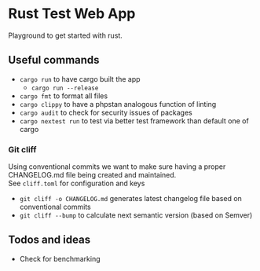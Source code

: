 # Rust Test Web App
Playground to get started with rust.

## Useful commands
- `cargo run` to have cargo built the app
  - `cargo run --release`
- `cargo fmt` to format all files
- `cargo clippy` to have a phpstan analogous function of linting
- `cargo audit` to check for security issues of packages
- `cargo nextest run` to test via better test framework than default one of cargo

### Git cliff
Using conventional commits we want to make sure having a proper CHANGELOG.md file being created and maintained. \
See `cliff.toml` for configuration and keys
- `git cliff -o CHANGELOG.md` generates latest changelog file based on conventional commits
- `git cliff --bump` to calculate next semantic version (based on Semver)

## Todos and ideas
- Check for benchmarking